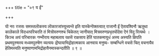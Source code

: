+++
title = "०९ य ईं"

+++

यॊ नरः रजसः समस्तलॊकस्य लॊकारजांस्युच्यन्तॆ इति यास्कॆनॊक्तत्वात् राजानौ ईं ऎतावश्विनौ ऋतुथा कालॆकालॆ विदधत्परिचरति तं मित्रॊवरुणश्च चिकॆतत् जानीयात् मित्रवरुणप्रभृतयॊदॆवा ऎनं विदु रित्यर्थः । किञ्च अयं परिचारकः गम्भीराय महाबलाय रक्षसॆ राक्षसाय हॆतिं घातकमायुधं अस्य अस्यति क्षिपति प्रथमपुरुषस्य मध्यमपुरुषॆण व्यत्ययः द्रॊघायाभिद्रॊहात्मकाय आनवाय मनुष्य- सम्बन्धिनॆ वचसॆ चित् वचनायैव हॆतिमस्यति मनुष्याणामभिद्रॊहायैनमास्कन्दतीति ॥ ९ ॥
